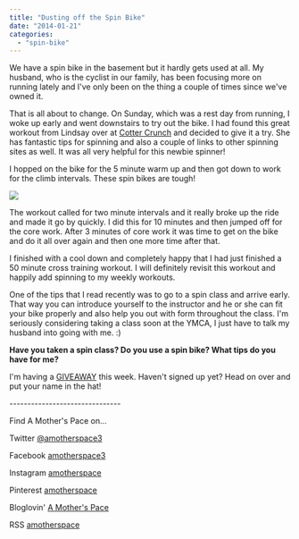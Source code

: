 ```yaml
---
title: "Dusting off the Spin Bike"
date: "2014-01-21"
categories: 
  - "spin-bike"
---
```


We have a spin bike in the basement but it hardly gets used at all. My husband, who is the cyclist in our family, has been focusing more on running lately and I've only been on the thing a couple of times since we've owned it.  
  
That is all about to change. On Sunday, which was a rest day from running, I woke up early and went downstairs to try out the bike. I had found this great workout from Lindsay over at [Cotter Crunch](http://www.cottercrunch.com/2014/01/move-it-monday-core-and-more/) and decided to give it a try. She has fantastic tips for spinning and also a couple of links to other spinning sites as well. It was all very helpful for this newbie spinner!  
  
I hopped on the bike for the 5 minute warm up and then got down to work for the climb intervals. These spin bikes are tough!  
  
  

[![](images/I+jumped+on+the+spin+bike+for+a+50+minute+workout+today.+3+sets+of+climb+intervals+with+core+work+in+between.+It+was+fun+to+mix+it+up+a+little+%23sweatpink+%23cycle+%23ffcheckin+%23motherrunner.jpg)](http://amotherspace.net/wp-content/uploads/2014/01/I+jumped+on+the+spin+bike+for+a+50+minute+workout+today.+3+sets+of+climb+intervals+with+core+work+in+between.+It+was+fun+to+mix+it+up+a+little+%23sweatpink+%23cycle+%23ffcheckin+%23motherrunner.jpg)

  
The workout called for two minute intervals and it really broke up the ride and made it go by quickly. I did this for 10 minutes and then jumped off for the core work. After 3 minutes of core work it was time to get on the bike and do it all over again and then one more time after that.  
  
I finished with a cool down and completely happy that I had just finished a 50 minute cross training workout. I will definitely revisit this workout and happily add spinning to my weekly workouts.  
  
One of the tips that I read recently was to go to a spin class and arrive early. That way you can introduce yourself to the instructor and he or she can fit your bike properly and also help you out with form throughout the class. I'm seriously considering taking a class soon at the YMCA, I just have to talk my husband into going with me. :)  
  
  

**Have you taken a spin class? Do you use a spin bike? What tips do you have for me?**

I'm having a [GIVEAWAY](http://amotherspace.blogspot.com/2014/01/powered-by-bits-review-and-giveaway.html#.UuJbQRDnbrd) this week. Haven't signed up yet? Head on over and put your name in the hat!

\-------------------------------

  

Find A Mother's Pace on...  
  
Twitter [@amotherspace3](https://twitter.com/amotherspace3)  
  
Facebook [amotherspace3](http://facebook.com/amotherspace3)  
  
Instagram [amotherspace](http://instagram.com/amotherspace)  
  
Pinterest [amotherspace](http://pinterest.com/amotherspace/)  
  
Bloglovin' [A Mother's Pace](http://www.bloglovin.com/en/blog/6680087)  
  
RSS [amotherspace](http://feeds.feedburner.com/amotherspace)
